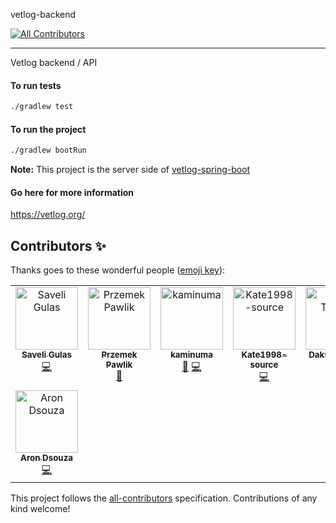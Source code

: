 vetlog-backend
<!-- ALL-CONTRIBUTORS-BADGE:START - Do not remove or modify this section -->
[![All Contributors](https://img.shields.io/badge/all_contributors-8-orange.svg?style=flat-square)](#contributors-)
<!-- ALL-CONTRIBUTORS-BADGE:END -->
----------------------------------------------
Vetlog backend / API

#### To run tests

```bash
./gradlew test
```

#### To run the project

```bash
./gradlew bootRun
```

**Note:** This project is the server side of [vetlog-spring-boot](https://github.com/josdem/vetlog-spring-boot)

#### Go here for more information
https://vetlog.org/
## Contributors ✨

Thanks goes to these wonderful people ([emoji key](https://allcontributors.org/docs/en/emoji-key)):

<!-- ALL-CONTRIBUTORS-LIST:START - Do not remove or modify this section -->
<!-- prettier-ignore-start -->
<!-- markdownlint-disable -->
<table>
  <tbody>
    <tr>
      <td align="center" valign="top" width="14.28%"><a href="https://github.com/saveligulas"><img src="https://avatars.githubusercontent.com/u/29233851?v=4?s=100" width="100px;" alt="Saveli Gulas"/><br /><sub><b>Saveli Gulas</b></sub></a><br /><a href="https://github.com/josdem/vetlog-backend/commits?author=saveligulas" title="Code">💻</a></td>
      <td align="center" valign="top" width="14.28%"><a href="https://github.com/bestemic"><img src="https://avatars.githubusercontent.com/u/33027221?v=4?s=100" width="100px;" alt="Przemek Pawlik "/><br /><sub><b>Przemek Pawlik </b></sub></a><br /><a href="https://github.com/josdem/vetlog-backend/pulls?q=is%3Apr+reviewed-by%3Abestemic" title="Reviewed Pull Requests">👀</a></td>
      <td align="center" valign="top" width="14.28%"><a href="https://github.com/kaminuma"><img src="https://avatars.githubusercontent.com/u/33448874?v=4?s=100" width="100px;" alt="kaminuma"/><br /><sub><b>kaminuma</b></sub></a><br /><a href="https://github.com/josdem/vetlog-backend/pulls?q=is%3Apr+reviewed-by%3Akaminuma" title="Reviewed Pull Requests">👀</a> <a href="https://github.com/josdem/vetlog-backend/commits?author=kaminuma" title="Code">💻</a></td>
      <td align="center" valign="top" width="14.28%"><a href="https://github.com/Kate1998-source"><img src="https://avatars.githubusercontent.com/u/75168937?v=4?s=100" width="100px;" alt="Kate1998-source"/><br /><sub><b>Kate1998-source</b></sub></a><br /><a href="https://github.com/josdem/vetlog-backend/commits?author=Kate1998-source" title="Code">💻</a></td>
      <td align="center" valign="top" width="14.28%"><a href="https://github.com/Daksh021"><img src="https://avatars.githubusercontent.com/u/143600176?v=4?s=100" width="100px;" alt="Daksh Tiwary"/><br /><sub><b>Daksh Tiwary</b></sub></a><br /><a href="https://github.com/josdem/vetlog-backend/commits?author=Daksh021" title="Code">💻</a></td>
      <td align="center" valign="top" width="14.28%"><a href="https://github.com/Marian-Tataru"><img src="https://avatars.githubusercontent.com/u/97685013?v=4?s=100" width="100px;" alt="Marian-Tataru"/><br /><sub><b>Marian-Tataru</b></sub></a><br /><a href="https://github.com/josdem/vetlog-backend/commits?author=Marian-Tataru" title="Code">💻</a></td>
      <td align="center" valign="top" width="14.28%"><a href="https://github.com/mittalVaghela"><img src="https://avatars.githubusercontent.com/u/112476727?v=4?s=100" width="100px;" alt="Mittal Vaghela"/><br /><sub><b>Mittal Vaghela</b></sub></a><br /><a href="#infra-mittalVaghela" title="Infrastructure (Hosting, Build-Tools, etc)">🚇</a></td>
    </tr>
    <tr>
      <td align="center" valign="top" width="14.28%"><a href="https://github.com/62arondsouza"><img src="https://avatars.githubusercontent.com/u/96406889?v=4?s=100" width="100px;" alt="Aron Dsouza"/><br /><sub><b>Aron Dsouza</b></sub></a><br /><a href="https://github.com/josdem/vetlog-backend/commits?author=62arondsouza" title="Code">💻</a></td>
    </tr>
  </tbody>
</table>

<!-- markdownlint-restore -->
<!-- prettier-ignore-end -->

<!-- ALL-CONTRIBUTORS-LIST:END -->

This project follows the [all-contributors](https://github.com/all-contributors/all-contributors) specification. Contributions of any kind welcome!